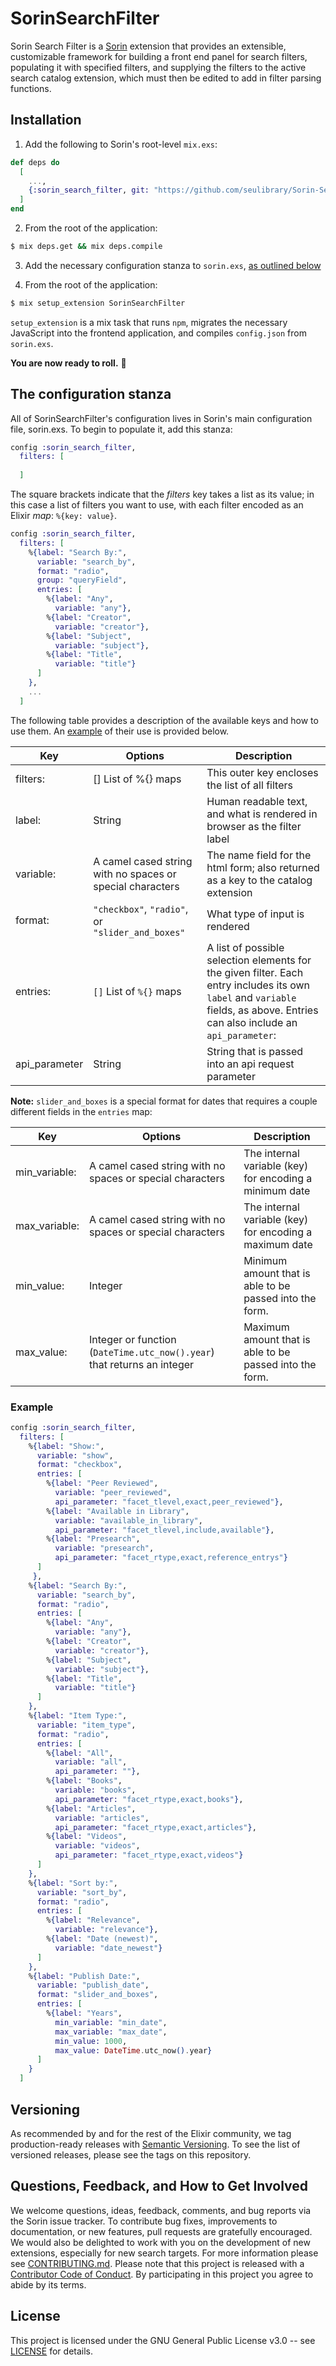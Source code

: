 # SorinSearchFilter

Sorin Search Filter is a [Sorin](https://github.com/seulibrary/Sorin) extension that provides an extensible, customizable framework for building a front end panel for search filters, populating it with specified filters, and supplying the filters to the active search catalog extension, which must then be edited to add in filter parsing functions.

## Installation

1. Add the following to Sorin's root-level `mix.exs`:

```elixir
def deps do
  [
    ...,
    {:sorin_search_filter, git: "https://github.com/seulibrary/Sorin-Search-Filter"},
  ]
end
```

2. From the root of the application:

```sh
$ mix deps.get && mix deps.compile
```

3. Add the necessary configuration stanza to `sorin.exs`, [as outlined below](#the-configuration-stanza)

4. From the root of the application:

```sh
$ mix setup_extension SorinSearchFilter
```

`setup_extension` is a mix task that runs `npm`, migrates the necessary JavaScript into the frontend application, and compiles `config.json` from `sorin.exs`.

**You are now ready to roll.** :red_car:

## The configuration stanza

All of SorinSearchFilter's configuration lives in Sorin's main configuration file, sorin.exs. To begin to populate it, add this stanza:

```elixir
config :sorin_search_filter,
  filters: [
  
  ]
```

The square brackets indicate that the _filters_ key takes a list as its value; in this case a list of filters you want to use, with each filter encoded as an Elixir _map_: `%{key: value}`.

```elixir
config :sorin_search_filter,
  filters: [
    %{label: "Search By:",
      variable: "search_by",
      format: "radio",
      group: "queryField",
      entries: [
        %{label: "Any",
          variable: "any"},
        %{label: "Creator",
          variable: "creator"},
        %{label: "Subject",
          variable: "subject"},
        %{label: "Title",
          variable: "title"}
      ]
    },
    ...
  ]
```

The following table provides a description of the available keys and how to use them. An [example](#example) of their use is provided below.

Key | Options | Description
--- | --- | ---
filters: | [] List of %{} maps | This outer key encloses the list of all filters
label: | String | Human readable text, and what is rendered in browser as the filter label
variable: | A camel cased string with no spaces or special characters | The name field for the html form; also returned as a key to the catalog extension
format: | `"checkbox"`, `"radio"`, or `"slider_and_boxes"` | What type of input is rendered
entries: | `[]` List of `%{}` maps | A list of possible selection elements for the given filter. Each entry includes its own `label` and `variable` fields, as above. Entries can also include an `api_parameter`:
api_parameter | String | String that is passed into an api request parameter

**Note:** `slider_and_boxes` is a special format for dates that requires a couple different fields in the `entries` map:

Key | Options | Description
--- | --- | ---
min_variable: | A camel cased string with no spaces or special characters | The internal variable (key) for encoding a minimum date
max_variable: | A camel cased string with no spaces or special characters | The internal variable (key) for encoding a maximum date
min_value: | Integer | Minimum amount that is able to be passed into the form.
max_value: | Integer or function (`DateTime.utc_now().year`) that returns an integer | Maximum amount that is able to be passed into the form.

### Example

```elixir
config :sorin_search_filter,
  filters: [
    %{label: "Show:",
      variable: "show",
      format: "checkbox",
      entries: [
        %{label: "Peer Reviewed",
          variable: "peer_reviewed",
          api_parameter: "facet_tlevel,exact,peer_reviewed"},
        %{label: "Available in Library",
          variable: "available_in_library",
          api_parameter: "facet_tlevel,include,available"},
        %{label: "Presearch",
          variable: "presearch",
          api_parameter: "facet_rtype,exact,reference_entrys"}
      ]
     },
    %{label: "Search By:",
      variable: "search_by",
      format: "radio",
      entries: [
        %{label: "Any",
          variable: "any"},
        %{label: "Creator",
          variable: "creator"},
        %{label: "Subject",
          variable: "subject"},
        %{label: "Title",
          variable: "title"}
      ]
    },
    %{label: "Item Type:",
      variable: "item_type",
      format: "radio",
      entries: [
        %{label: "All",
          variable: "all",
          api_parameter: ""},
        %{label: "Books",
          variable: "books",
          api_parameter: "facet_rtype,exact,books"},
        %{label: "Articles",
          variable: "articles",
          api_parameter: "facet_rtype,exact,articles"},
        %{label: "Videos",
          variable: "videos",
          api_parameter: "facet_rtype,exact,videos"}
      ]
    },
    %{label: "Sort by:",
      variable: "sort_by",
      format: "radio",
      entries: [
        %{label: "Relevance",
          variable: "relevance"},
        %{label: "Date (newest)",
          variable: "date_newest"}
      ]
    },
    %{label: "Publish Date:",
      variable: "publish_date",
      format: "slider_and_boxes",
      entries: [
        %{label: "Years",
          min_variable: "min_date",
          max_variable: "max_date",
          min_value: 1000,
          max_value: DateTime.utc_now().year}
      ]
    }
  ]
```

## Versioning

As recommended by and for the rest of the Elixir community, we tag production-ready releases with [Semantic Versioning](http://semver.org/). To see the list of versioned releases, please see the tags on this repository.

## Questions, Feedback, and How to Get Involved

We welcome questions, ideas, feedback, comments, and bug reports via the Sorin issue tracker. To contribute bug fixes, improvements to documentation, or new features, pull requests are gratefully encouraged. We would also be delighted to work with you on the development of new extensions, especially for new search targets. For more information please see [CONTRIBUTING.md](CONTRIBUTING.md). Please note that this project is released with a [Contributor Code of Conduct](code-of-conduct.md). By participating in this project you agree to abide by its terms.

## License

This project is licensed under the GNU General Public License v3.0 -- see [LICENSE](LICENSE) for details.
